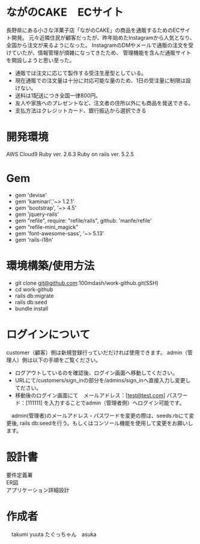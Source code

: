 # ながのCAKE　ECサイト

 長野県にある小さな洋菓子店「ながのCAKE」の商品を通販するためのECサイト開発。
元々近隣住民が顧客だったが、昨年始めたInstagramから人気となり、全国から注文が来るようになった。
InstagramのDMやメールで通販の注文を受けていたが、情報管理が煩雑になってきたため、
管理機能を含んだ通販サイトを開設しようと思い至った。

* 通販では注文に応じて製作する受注生産型としている。
* 現在通販での注文量は十分に対応可能な量のため、1日の受注量に制限は設けない。
* 送料は1配送につき全国一律800円。
* 友人や家族へのプレゼントなど、注文者の住所以外にも商品を発送できる。
* 支払方法はクレジットカード、銀行振込から選択できる

# 開発環境
AWS Cloud9 Ruby ver. 2.6.3 Ruby on rails ver. 5.2.5

# Gem
* gem 'devise'
* gem 'kaminari','~> 1.2.1'
* gem 'bootstrap', '~> 4.5'
* gem 'jquery-rails'
* gem "refile", require: "refile/rails", github: 'manfe/refile'
* gem "refile-mini_magick"
* gem 'font-awesome-sass', '~> 5.13'
* gem 'rails-i18n'

# 環境構築/使用方法
* git clone git@github.com:100mdash/work-github.git(SSH)
* cd work-github
* rails db:migrate
* rails db:seed
* bundle install

# ログインについて
  customer（顧客）側は新規登録行っていだだければ使用できます。
  admin（管理人）側は以下の手順をご覧ください。<br>
 * ログアウトしているのを確認後、ログイン画面へ移動してください。
 * URLにて/customers/sign_inの部分を/admins/sign_inへ直接入力し変更してださい。
 * 移動後のログイン画面にて　メールアドレス：[test@test.com]  パスワード：[111111] を入力することでadmin（管理者側）へログイン可能です。<br>
 
 　admin(管理者)のメールアドレス・パスワードを変更の際は、seeds.rbにて変更後, rails db:seedを行う。もしくはコンソール機能を使用して変更をお願いします。
 
# 設計書
要件定義署<br>
ER図<br>
アプリケーション詳細設計<br>

# 作成者
　takumi yuuta たぐっちゃん　asuka

